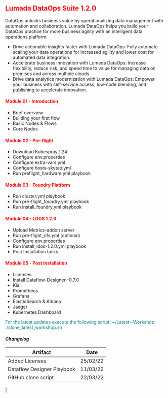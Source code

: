 ## <font color='red'>Lumada DataOps Suite 1.2.0</font>  

DataOps unlocks business value by operationalizing data management with automation and collaboration. Lumada DataOps helps you build your DataOps practice for more business agility with an intelligent data operations platform.
* Drive actionable insights faster with Lumada DataOps: Fully automate scaling your data operations for increased agility and lower cost for automated data integration.
* Accelerate business innovation with Lumada DataOps: Increase flexibility, reduce risk, and speed time to value for managing data on premises and across multiple clouds.
* Drive data analytics modernization with Lumada DataOps: Empower your business with self-service access, low-code blending, and publishing to accelerate innovation.

#### <font color='red'>Module 01 - Introduction</font>
* Brief overview
* Building your first flow
* Basic Nodes & Flows
* Core Nodes

#### <font color='red'>Module 02 - Pre-flight</font>
* Download Kubespray 1.24
* Configure env.properties
* Configure extra-vars.yml
* Configure hosts-skytap.yml
* Run preflight_hardware.yml playbook

#### <font color='red'>Module 03 - Foundry Platform</font>
* Run cluster.yml playbook
* Run pre-flight_foundry.yml playbook
* Run install_foundry.yml playbook

#### <font color='red'>Module 04 - LDOS 1.2.0</font>
* Upload Metrics-addon server
* Run pre-flight_nfs.yml (optional)
* Configure env.properties
* Run install_ldos-1.2.0.yml playbook
* Post Installation tasks

#### <font color='red'>Module 05 - Post Installation</font>
* Licenses
* Install Dataflow-Designer -0.7.0
* Kiali
* Prometheus
* Grafana
* ElasticSearch & Kibana 
* Jaeger
* Kubernetes Dashboard


<font color='teal'>For the latest updates execute the following script: ~/Latest--Workshop ./clone_latest_workshop.sh </font>

#### <em> Changelog </em>

| Artifact                   | Date     |  
| ---------------------------| ---------| 
| Added Licenses             | 25/02/22 | 
| Dataflow Designer Playbook | 11/03/22 | 
| GitHub clone script        | 22/03/22 |               
|
